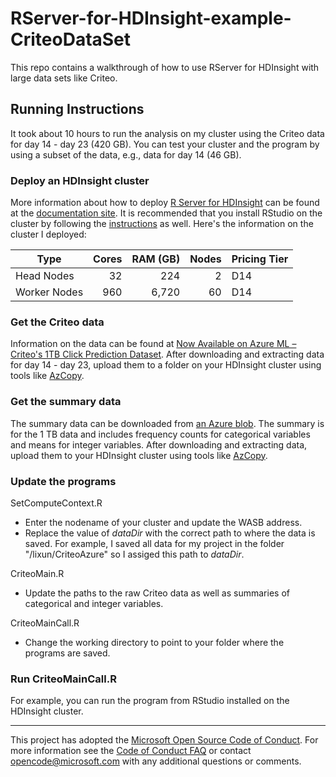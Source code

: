 # RServer-for-HDInsight-example-CriteoDataSet
This repo contains a walkthrough of how to use RServer for HDInsight with large data sets like Criteo.

## Running Instructions
It took about 10 hours to run the analysis on my cluster using the Criteo data for day 14 - day 23 (420 GB). You can test your cluster and the program by using a subset of the data, e.g., data for day 14 (46 GB).

### Deploy an HDInsight cluster
More information about how to deploy [R Server for HDInsight](https://azure.microsoft.com/en-us/services/hdinsight/r-server/) can be found at the [documentation site](https://azure.microsoft.com/en-us/documentation/articles/hdinsight-hadoop-r-server-overview/). It is recommended that you install RStudio on the cluster by following the [instructions](https://azure.microsoft.com/en-us/documentation/articles/hdinsight-hadoop-r-server-install-r-studio/) as well. Here's the information on the cluster I deployed:

| Type         | Cores | RAM (GB) | Nodes | Pricing Tier |
|--------------|------:|---------:|------:|--------------|
| Head Nodes   |    32 |      224 |     2 | D14          |
| Worker Nodes |   960 |    6,720 |    60 | D14          |

### Get the Criteo data 
Information on the data can be found at [Now Available on Azure ML – Criteo's 1TB Click Prediction Dataset](https://blogs.technet.microsoft.com/machinelearning/2015/04/01/now-available-on-azure-ml-criteos-1tb-click-prediction-dataset/). After downloading and extracting data for day 14 - day 23, upload them to a folder on your HDInsight cluster using tools like [AzCopy](https://azure.microsoft.com/en-us/documentation/articles/storage-use-azcopy/).

### Get the summary data
The summary data can be downloaded from [an Azure blob](https://mypublicstorage.blob.core.windows.net/mycontainer/CriteoSummaries.zip). The summary is for the 1 TB data and includes frequency counts for categorical variables and means for integer variables. After downloading and extracting data, upload them to your HDInsight cluster using tools like [AzCopy](https://azure.microsoft.com/en-us/documentation/articles/storage-use-azcopy/).

### Update the programs
SetComputeContext.R
* Enter the nodename of your cluster and update the WASB address.
* Replace the value of *dataDir* with the correct path to where the data is saved. For example, I saved all data for my project in the folder "/lixun/CriteoAzure" so I assiged this path to *dataDir*.

CriteoMain.R
* Update the paths to the raw Criteo data as well as summaries of categorical and integer variables.

CriteoMainCall.R
*  Change the working directory to point to your folder where the programs are saved.

### Run CriteoMainCall.R
For example, you can run the program from RStudio installed on the HDInsight cluster.

---
This project has adopted the [Microsoft Open Source Code of Conduct](https://opensource.microsoft.com/codeofconduct/). For more information see the [Code of Conduct FAQ](https://opensource.microsoft.com/codeofconduct/faq/) or contact [opencode@microsoft.com](mailto:opencode@microsoft.com) with any additional questions or comments.
